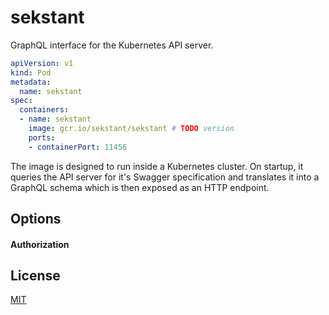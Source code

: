 # sekstant

GraphQL interface for the Kubernetes API server.

```yaml
apiVersion: v1
kind: Pod
metadata:
  name: sekstant
spec:
  containers:
  - name: sekstant
    image: gcr.io/sekstant/sekstant # TODO version
    ports:
    - containerPort: 11456
```

The image is designed to run inside a Kubernetes cluster. On startup, it queries the API server for it's Swagger specification and translates it into a GraphQL schema which is then exposed as an HTTP endpoint.

<!-- TODO non-hardcoded -->

## Options

<!-- TODO
PORT
GRAPHIQL
KUBERNETES_SERVICE_HOST ?????
KUBERNETES_SERVICE_PORT ?????
-->

#### Authorization

<!-- TODO
minikube start --extra-config=apiserver.authorization-mode=RBAC

CERTIFICATE_PATH
TOKEN_PATH
-->

## License

[MIT](./LICENSE)
